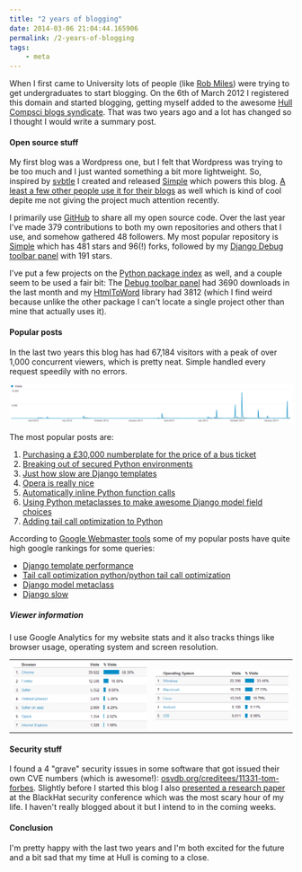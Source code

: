```yaml
---
title: "2 years of blogging"
date: 2014-03-06 21:04:44.165906
permalink: /2-years-of-blogging
tags:
    - meta
---
```


When I first came to University lots of people (like [Rob Miles](http://www.robmiles.com)) were trying to get undergraduates to start blogging. On the 6th of March 2012 I registered this domain and started blogging, getting myself added to the awesome [Hull Compsci blogs syndicate](http://hullcompsciblogs.com). That was two years ago and a lot has changed so I thought I would write a summary post.

#### Open source stuff
My first blog was a Wordpress one, but I felt that Wordpress was trying to be too much and I just wanted something a bit more lightweight. So, inspired by [svbtle](http://svbtle.com) I created and released [Simple](http://github.com/orf/simple) which powers this blog. [A least a few other people use it for their blogs](http://www.google.co.uk/#q=%22Powered+by+Simple%2C+inspired+by+Obtvse%22+-%22tomforb.es%22) as well which is kind of cool depite me not giving the project much attention recently.

I primarily use [GitHub](http://github.com/orf/) to share all my open source code. Over the last year I've made 379 contributions to both my own repositories and others that I use, and somehow gathered 48 followers. My most popular repository is [Simple](http://github.com/orf/simple) which has 481 stars and 96(!) forks, followed by my [Django Debug toolbar panel](http://github.com/orf/django-debug-toolbar-template-timings) with 191 stars.

I've put a few projects on the [Python package index](http://pypi.python.org/pypi) as well, and a couple seem to be used a fair bit: The [Debug toolbar panel](http://pypi.python.org/pypi/django-debug-toolbar-template-timings) had 3690 downloads in the last month and my [HtmlToWord](http://pypi.python.org/pypi/HtmlToWord) library had 3812 (which I find weird because unlike the other package I can't locate a single project other than mine that actually uses it). 

#### Popular posts
In the last two years this blog has had 67,184 visitors with a peak of over 1,000 concurrent viewers, which is pretty neat. Simple handled every request speedily with no errors.

![](./analytics.png)

The most popular posts are:

  1. [Purchasing a £30,000 numberplate for the price of a bus ticket](http://tomforb.es/purchasing-a-£30-000-numberplate-for-the-price-of-a-bus-ticket)
  2. [Breaking out of secured Python environments](http://tomforb.es/breaking-out-of-secured-python-environments)
  3. [Just how slow are Django templates](http://tomforb.es/just-how-slow-are-django-templates)
  4. [Opera is really nice](http://tomforb.es/opera-is-really-nice)
  5. [Automatically inline Python function calls](http://tomforb.es/automatically-inline-python-function-calls)
  6. [Using Python metaclasses to make awesome Django model field choices](http://tomforb.es/using-python-metaclasses-to-make-awesome-django-model-field-choices)
  7. [Adding tail call optimization to Python](http://tomforb.es/adding-tail-call-optimization-to-python)

According to [Google Webmaster tools](https://www.google.com/webmasters/) some of my popular posts have quite high google rankings for some queries:

  * [Django template performance](https://www.google.co.uk/#q=Django+template+performance)
  * [Tail call optimization python/python tail call optimization](https://www.google.co.uk/#q=tail+call+optimization+python)
  * [Django model metaclass](https://www.google.co.uk/#q=django+model+metaclass)
  * [Django slow](https://www.google.co.uk/#q=django+slow)

##### Viewer information
I use Google Analytics for my website stats and it also tracks things like browser usage, operating system and screen resolution. 

<table><tr><td><img src="./os_breakdown.png"></td><td><img src="./os_breakdown2.png"></td></tr></table>

#### Security stuff
I found a  4 "grave" security issues in some software that got issued their own CVE numbers (which is awesome!):
 [osvdb.org/creditees/11331-tom-forbes](http://osvdb.org/creditees/11331-tom-forbes).
Slightly before I started this blog I also [presented a research paper](https://media.blackhat.com/bh-eu-12/Siddharth/bh-eu-12-Siddharth-Xpath-WP.pdf)
at the BlackHat security conference which was the most scary hour of my life. I haven't really blogged about it but I intend to in the coming weeks.

#### Conclusion
I'm pretty happy with the last two years and I'm both excited for the future and a bit sad that my time at Hull is coming to a close.
    